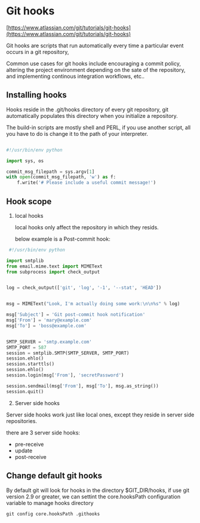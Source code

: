 # Git hooks

[https://www.atlassian.com/git/tutorials/git-hooks](https://www.atlassian.com/git/tutorials/git-hooks)

Git hooks are scripts that run automatically every time a particular event occurs in a git repository,

Common use cases for git hooks include encouraging a commit policy, altering the project environment depending on the sate of the repository, and implementing continous integration workflows, etc..

## Installing hooks

Hooks reside in the .git/hooks directory of every git repository, git automatically populates this directory when you initialize a repository.

The build-in scripts are mostly shell and PERL, if you use another script, all you have to do is change it to the path of your interpreter.

```python

#!/usr/bin/env python

import sys, os

commit_msg_filepath = sys.argv[1]
with open(commit_msg_filepath, 'w') as f:
    f.write('# Please include a useful commit message!')

```

## Hook scope

1. local hooks

   local hooks only affect the repository in which they resids.

   below example is a Post-commit hook:

```python
 #!/usr/bin/env python

import smtplib
from email.mime.text import MIMEText
from subprocess import check_output


log = check_output(['git', 'log', '-1', '--stat', 'HEAD'])


msg = MIMEText("Look, I'm actually doing some work:\n\n%s" % log)

msg['Subject'] = 'Git post-commit hook notification'
msg['From'] = 'mary@example.com'
msg['To'] = 'boss@example.com'


SMTP_SERVER = 'smtp.example.com'
SMTP_PORT = 587
session = smtplib.SMTP(SMTP_SERVER, SMTP_PORT)
session.ehlo()
session.starttls()
session.ehlo()
session.login(msg['From'], 'secretPassword')

session.sendmail(msg['From'], msg['To'], msg.as_string())
session.quit()
```

2. Server side hooks

Server side hooks work just like local ones, except they reside in server side repositories.

there are 3 server side hooks:

* pre-receive
* update
* post-receive


## Change default git hooks

By default git will look for hooks in the directory $GIT_DIR/hooks, if use git version 2.9 or greater, we can settint the core.hooksPath configuration variable to manage hooks directory

```
git config core.hooksPath .githooks
```